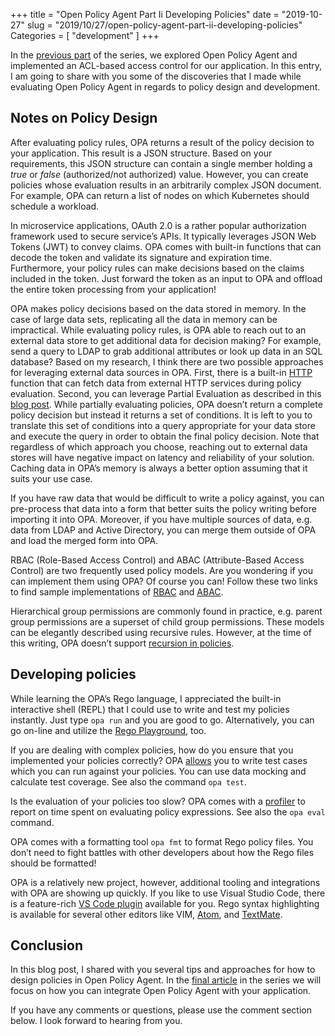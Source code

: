 +++
title = "Open Policy Agent Part Ii Developing Policies"
date = "2019-10-27"
slug = "2019/10/27/open-policy-agent-part-ii-developing-policies"
Categories = [ "development" ]
+++

In the [previous part](/blog/2019/10/08/open-policy-agent-part-i-the-introduction/) of the series, we explored Open Policy Agent and implemented an ACL-based access control for our application. In this entry, I am going to share with you some of the discoveries that I made while evaluating Open Policy Agent in regards to policy design and development.

<!--more-->

## Notes on Policy Design

After evaluating policy rules, OPA returns a result of the policy decision to your application. This result is a JSON structure. Based on your requirements, this JSON structure can contain a single member holding a *true* or *false* (authorized/not authorized) value. However, you can create policies whose evaluation results in an arbitrarily complex JSON document. For example, OPA can return a list of nodes on which Kubernetes should schedule a workload.

In microservice applications, OAuth 2.0 is a rather popular authorization framework used to secure service’s APIs. It typically leverages JSON Web Tokens (JWT) to convey claims. OPA comes with built-in functions that can decode the token and validate its signature and expiration time. Furthermore, your policy rules can make decisions based on the claims included in the token. Just forward the token as an input to OPA and offload the entire token processing from your application!

OPA makes policy decisions based on the data stored in memory. In the case of large data sets, replicating all the data in memory can be impractical. While evaluating policy rules, is OPA able to reach out to an external data store to get additional data for decision making? For example, send a query to LDAP to grab additional attributes or look up data in an SQL database? Based on my research, I think there are two possible approaches for leveraging external data sources in OPA. First, there is a built-in [HTTP](https://www.openpolicyagent.org/docs/latest/language-reference/#http) function that can fetch data from external HTTP services during policy evaluation. Second, you can leverage Partial Evaluation as described in this [blog post](https://blog.openpolicyagent.org/write-policy-in-opa-enforce-policy-in-sql-d9d24db93bf4). While partially evaluating policies, OPA doesn’t return a complete policy decision but instead it returns a set of conditions. It is left to you to translate this set of conditions into a query appropriate for your data store and execute the query in order to obtain the final policy decision. Note that regardless of which approach you choose, reaching out to external data stores will have negative impact on latency and reliability of your solution. Caching data in OPA’s memory is always a better option assuming that it suits your use case.

If you have raw data that would be difficult to write a policy against, you can pre-process that data into a form that better suits the policy writing before importing it into OPA. Moreover, if you have multiple sources of data, e.g. data from LDAP and Active Directory, you can merge them outside of OPA and load the merged form into OPA.

RBAC (Role-Based Access Control) and ABAC (Attribute-Based Access Control) are two frequently used policy models. Are you wondering if you can implement them using OPA? Of course you can! Follow these two links to find sample implementations of [RBAC](https://www.openpolicyagent.org/docs/latest/comparison-to-other-systems/#role-based-access-control-rbac) and [ABAC](https://www.openpolicyagent.org/docs/latest/comparison-to-other-systems/#attribute-based-access-control-abac).

Hierarchical group permissions are commonly found in practice, e.g. parent group permissions are a superset of child group permissions. These models can be elegantly described using recursive rules. However, at the time of this writing, OPA doesn’t support [recursion in policies](https://github.com/open-policy-agent/opa/issues/947).

## Developing policies

While learning the OPA’s Rego language, I appreciated the built-in interactive shell (REPL) that I could use to write and test my policies instantly. Just type `opa run` and you are good to go. Alternatively, you can go on-line and utilize the [Rego Playground](https://play.openpolicyagent.org/), too.

If you are dealing with complex policies, how do you ensure that you implemented your policies correctly? OPA [allows](https://www.openpolicyagent.org/docs/latest/how-do-i-test-policies/) you to write test cases which you can run against your policies. You can use data mocking and calculate test coverage. See also the command `opa test`.

Is the evaluation of your policies too slow? OPA comes with a [profiler](https://www.openpolicyagent.org/docs/latest/how-do-i-test-policies/#profiling) to report on time spent on evaluating policy expressions. See also the `opa eval` command.

OPA comes with a formatting tool `opa fmt` to format Rego policy files. You don’t need to fight battles with other developers about how the Rego files should be formatted!

OPA is a relatively new project, however, additional tooling and integrations with OPA are showing up quickly. If you like to use Visual Studio Code, there is a feature-rich [VS Code plugin](https://marketplace.visualstudio.com/items?itemName=tsandall.opa) available for you. Rego syntax highlighting is available for several other editors like VIM, [Atom](https://github.com/open-policy-agent/opa/tree/master/misc/syntax/atom), and [TextMate](https://github.com/open-policy-agent/opa/tree/master/misc/syntax/textmate).

## Conclusion

In this blog post, I shared with you several tips and approaches for how to design policies in Open Policy Agent. In the [final article](/blog/2019/12/03/open-policy-agent-part-iii-integrating-with-your-application/) in the series we will focus on how you can integrate Open Policy Agent with your application.

If you have any comments or questions, please use the comment section below. I look forward to hearing from you.
